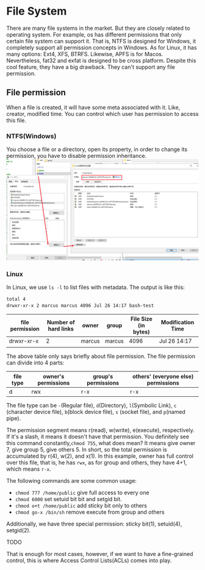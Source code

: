 # File System
  There are many file systems in the market. But they are closely related to operating system. For example, os has different permissions that only certain file system can support it. That is, NTFS is designed for Windows, it completely support all permission concepts in Windows. As for Linux, it has many options: Ext4, XFS, BTRFS. Likewise, APFS is for Macos. Nevertheless, fat32 and exfat is designed to be cross platform. Despite this cool feature, they have a big drawback. They can't support any file permission.

## File permission
When a file is created, it will have some meta associated with it. Like, creator, modified time. You can control which user has permission to access this file.

### NTFS(Windows)
You choose a file or a directory, open its property, in order to change its permission, you have to disable permission inheritance.
![windows permission](./assets/windows-permission.png)


### Linux
In Linux, we use `ls -l` to list files with metadata. 
The output is like this:  

```bash
total 4
drwxr-xr-x 2 marcus marcus 4096 Jul 26 14:17 bash-test
```

| file permission | Number of hard links | owner  | group  | File Size (in bytes) | Modification Time |
| --------------- | -------------------- | ------ | ------ | -------------------- | ----------------- |
| drwxr-xr-x      | 2                    | marcus | marcus | 4096                 | Jul 26 14:17      |
|                 |                      |        |        |                      |                   |

The above table only says briefly about file permission. The file permission can divide into 4 parts:  

| file type | owner's permissions | group's permissions | others' (everyone else) permissions |
| --------- | ------------------- | ------------------- | ----------------------------------- |
| d         | rwx                 | r-x                 | r-x                                 |

The file type can be `-`(Regular file), `d`(Directory), `l`(Symbolic Link), `c` (character device file), `b`(block device file), `s` (socket file), and `p`(named pipe). 

The permission segment means r(read), w(write), e(execute), respectively. If it's a slash, it means it doesn't have that permission. You definitely see this command constantly,`chmod 755`, what does mean? It means give owner 7,  give group 5, give others 5. In short, so the total permission is accumulated by r(4), w(2), and x(1). In this example, owner has full control over this file, that is, he has `rwx`, as for group and others, they have 4+1, which means `r-x`.  

The following commands are some common usage:  

* `chmod 777 /home/public` give full access to every one
* `chmod 6000` set setuid bit bit and setgid bit.
* `chmod o+t /home/public` add sticky bit only to others
* `chmod go-x /bin/sh` remove execute from group and others

Additionally, we have three special permission: sticky bit(1), setuid(4), setgid(2).

TODO

That is enough for most cases, however, if we want to have a fine-grained control, this is where Access Control Lists(ACLs) comes into play.  


